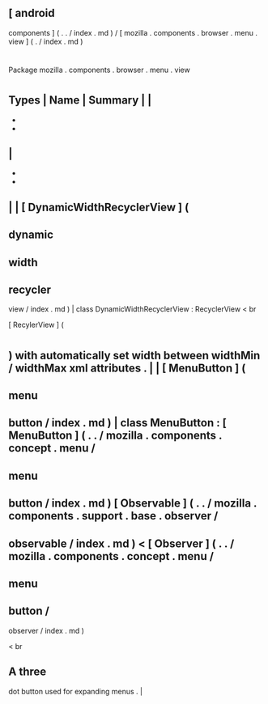 [
android
-
components
]
(
.
.
/
index
.
md
)
/
[
mozilla
.
components
.
browser
.
menu
.
view
]
(
.
/
index
.
md
)
#
#
Package
mozilla
.
components
.
browser
.
menu
.
view
#
#
#
Types
|
Name
|
Summary
|
|
-
-
-
|
-
-
-
|
|
[
DynamicWidthRecyclerView
]
(
-
dynamic
-
width
-
recycler
-
view
/
index
.
md
)
|
class
DynamicWidthRecyclerView
:
RecyclerView
<
br
>
[
RecylerView
]
(
#
)
with
automatically
set
width
between
widthMin
/
widthMax
xml
attributes
.
|
|
[
MenuButton
]
(
-
menu
-
button
/
index
.
md
)
|
class
MenuButton
:
[
MenuButton
]
(
.
.
/
mozilla
.
components
.
concept
.
menu
/
-
menu
-
button
/
index
.
md
)
[
Observable
]
(
.
.
/
mozilla
.
components
.
support
.
base
.
observer
/
-
observable
/
index
.
md
)
<
[
Observer
]
(
.
.
/
mozilla
.
components
.
concept
.
menu
/
-
menu
-
button
/
-
observer
/
index
.
md
)
>
<
br
>
A
three
-
dot
button
used
for
expanding
menus
.
|
